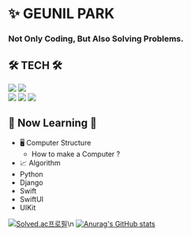 # ✨ GEUNIL PARK



### Not Only Coding, But Also Solving Problems.


## 🛠 TECH 🛠 

 
<div>
 <img src="https://img.shields.io/badge/Swift-F05138?style=flat-square&logo=Swift&logoColor=white"/>
 <img src="https://img.shields.io/badge/Python-3776AB?style=flat-square&logo=Python&logoColor=white"/>
</div>

<div>
 <img src="https://img.shields.io/badge/SwiftUI-61DAFB?style=flat-square&logo=Swift&logoColor=white"/>
 <img src="https://img.shields.io/badge/UIKit-4FC08D?style=flat-square&logo=UIKit&logoColor=white"/>
 <img src="https://img.shields.io/badge/Django-000000?style=flat-square&logo=Django&logoColor=white"/>
</div>

## 🌱 Now Learning 🌱


  
- 🖥 Computer Structure
  - How to make a Computer ? 
- 📈 Algorithm
- Python
- Django
- Swift
- SwiftUI
- UIKit 

[![Solved.ac프로필](http://mazassumnida.wtf/api/v2/generate_badge?boj=rmsdlf94)](https://solved.ac/rmsdlf94)\n
[![Anurag's GitHub stats](https://github-readme-stats.vercel.app/api?username=Valentino1994)](https://github.com/anuraghazra/github-readme-stats)
